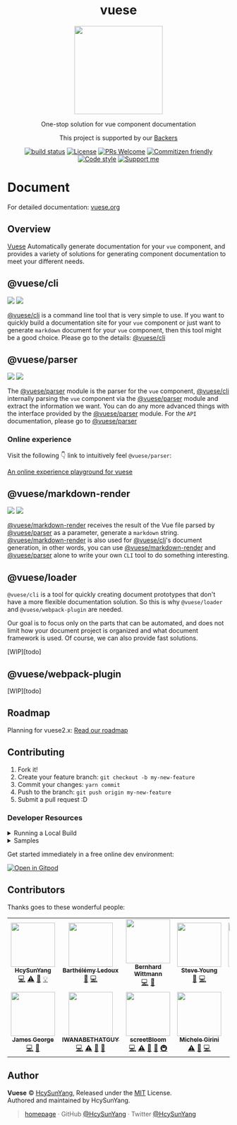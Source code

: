 <h1 align="center">vuese</h1>

<p align="center">
  <img width="200" src="https://user-images.githubusercontent.com/14146560/51301277-9712f100-1a69-11e9-8e3b-fec861c2f31c.png" />
</p>
<p align="center">One-stop solution for vue component documentation</p>
<p align="center">This project is supported by our <a href="./BACKERS.md">Backers</a></p>
<p align="center">
  <a href="https://github.com/vuese/vuese/actions"><img src="https://github.com/vuese/vuese/workflows/Node%20CI/badge.svg" alt="build status"/></a>
  <a href="https://github.com/vue-contrib/vuese/blob/monorepo/LICENSE"><img src="https://img.shields.io/github/license/vuese/vuese.svg" alt="License"/></a>
  <a href="https://github.com/vue-contrib/vuese/pull/new"><img src="https://img.shields.io/badge/PRs%20-welcome-brightgreen.svg" alt="PRs Welcome" /></a>
  <a href="http://commitizen.github.io/cz-cli/"><img src="https://img.shields.io/badge/commitizen-friendly-brightgreen.svg" alt="Commitizen friendly"/></a>
  <a href="https://github.com/prettier/prettier"><img src="https://img.shields.io/badge/code_style-prettier-ff69b4.svg" alt="Code style"/></a>
  <a href="https://www.patreon.com/HcySunYang"><img src="https://badgen.net/badge/support%20me/donate/ff00ff" alt="Support me"/></a>
</p>

# Document

For detailed documentation: [vuese.org](http://vuese.org)

## Overview

[Vuese](http://vuese.org) Automatically generate documentation for your `vue` component, and provides a variety of solutions for generating component documentation to meet your different needs.

## @vuese/cli

[![](https://img.shields.io/npm/v/@vuese/cli.svg)](https://www.npmjs.com/package/@vuese/cli)
[![](https://img.shields.io/npm/dm/@vuese/cli.svg)](https://www.npmjs.com/package/@vuese/cli)

[@vuese/cli](http://vuese.org/cli/) is a command line tool that is very simple to use. If you want to quickly build a documentation site for your `vue` component or just want to generate `markdown` document for your `vue` component, then this tool might be a good choice. Please go to the details: [@vuese/cli](http://vuese.org/cli/)

## @vuese/parser

[![](https://img.shields.io/npm/v/@vuese/parser.svg)](https://www.npmjs.com/package/@vuese/parser)
[![](https://img.shields.io/npm/dm/@vuese/parser.svg)](https://www.npmjs.com/package/@vuese/parser)

The [@vuese/parser](http://vuese.org/parser/) module is the parser for the `vue` component, [@vuese/cli](http://vuese.org/cli/) internally parsing the `vue` component via the [@vuese/parser](http://vuese.org/parser/) module and extract the information we want. You can do any more advanced things with the interface provided by the [@vuese/parser](http://vuese.org/parser/) module. For the `API` documentation, please go to [@vuese/parser](http://vuese.org/parser/)

### Online experience

Visit the following 👇 link to intuitively feel `@vuese/parser`:

[An online experience playground for vuese](https://vuese.github.io/vuese-explorer/)

## @vuese/markdown-render

[![](https://img.shields.io/npm/v/@vuese/markdown-render.svg)](https://www.npmjs.com/package/@vuese/markdown-render)
[![](https://img.shields.io/npm/dm/@vuese/markdown-render.svg)](https://www.npmjs.com/package/@vuese/markdown-render)

[@vuese/markdown-render](http://vuese.org/markdown-render/) receives the result of the Vue file parsed by [@vuese/parser](http://vuese.org/parser/) as a parameter, generate a `markdown` string. [@vuese/markdown-render](http://vuese.org/markdown-render/) is also used for [@vuese/cli](http://vuese.org/cli/)'s document generation, in other words, you can use [@vuese/markdown-render](http://vuese.org/markdown-render/) and [@vuese/parser](http://vuese.org/parser/) alone to write your own `CLI` tool to do something interesting.

## @vuese/loader

`@vuese/cli` is a tool for quickly creating document prototypes that don't have a more flexible documentation solution. So this is why `@vuese/loader` and `@vuese/webpack-plugin` are needed.

Our goal is to focus only on the parts that can be automated, and does not limit how your document project is organized and what document framework is used. Of course, we can also provide fast solutions.

[WIP][todo]

## @vuese/webpack-plugin

[WIP][todo]

## Roadmap

Planning for vuese2.x: [Read our roadmap](https://github.com/vuese/roadmap)

## Contributing

1. Fork it!
2. Create your feature branch: `git checkout -b my-new-feature`
3. Commit your changes: `yarn commit`
4. Push to the branch: `git push origin my-new-feature`
5. Submit a pull request :D

### Developer Resources

<details><summary>Running a Local Build</summary>
<p>

In root directory of your Vuese project:

1. Run `yarn run build`
2. Run `yarn link`

In project that you want to use the libaries:

1. If `@vuese/cli` is not yet installed, add it: `yarn add @vuese/cli`
2. Run `yarn link vuese-monorepo`
3. Navigate to `node_modules/.bin` and open `vuese.cmd` and `vuese`
4. Change any instance of `@vuese` to `vuese-monorepo\packages` in both files

To generate the documentation locally, run the vuese binary from `node_modules/.bin` :

1. Run `node_modules\.bin\vuese gen` (cmd)
   or
1. Run `node_modules/.bin/vuese gen` (powershell)

</p>
</details>

<details><summary>Samples</summary>
<p>

#### Component Notation

1. [Samples/Components Folder](/samples/components)
2. [Vuese Explorer](https://vuese.github.io/vuese-explorer/)

#### Component Documentation

1. [Samples/Docs Folder](/samples/docs)

</p>
</details>

Get started immediately in a free online dev environment:

[![Open in Gitpod](https://gitpod.io/button/open-in-gitpod.svg)](https://gitpod.io/#https://github.com/vuese/vuese)

## Contributors

Thanks goes to these wonderful people:

<!-- ALL-CONTRIBUTORS-LIST:START - Do not remove or modify this section -->
<!-- prettier-ignore-start -->
<!-- markdownlint-disable -->
<table>
  <tr>
    <td align="center"><a href="http://hcysun.me/homepage"><img src="https://avatars2.githubusercontent.com/u/14146560?v=4?s=100" width="100px;" alt=""/><br /><sub><b>HcySunYang</b></sub></a><br /><a href="https://github.com/vuese/vuese/commits?author=HcySunYang" title="Code">💻</a> <a href="https://github.com/vuese/vuese/commits?author=HcySunYang" title="Tests">⚠️</a> <a href="https://github.com/vuese/vuese/commits?author=HcySunYang" title="Documentation">📖</a> <a href="#example-HcySunYang" title="Examples">💡</a></td>
    <td align="center"><a href="https://github.com/elevatebart"><img src="https://avatars1.githubusercontent.com/u/5592465?v=4?s=100" width="100px;" alt=""/><br /><sub><b>Barthélémy Ledoux</b></sub></a><br /><a href="https://github.com/vuese/vuese/issues?q=author%3Aelevatebart" title="Bug reports">🐛</a> <a href="https://github.com/vuese/vuese/commits?author=elevatebart" title="Code">💻</a></td>
    <td align="center"><a href="http://bernhardwittmann.com"><img src="https://avatars1.githubusercontent.com/u/17594215?v=4?s=100" width="100px;" alt=""/><br /><sub><b>Bernhard Wittmann</b></sub></a><br /><a href="https://github.com/vuese/vuese/commits?author=BerniWittmann" title="Code">💻</a> <a href="#ideas-BerniWittmann" title="Ideas, Planning, & Feedback">🤔</a></td>
    <td align="center"><a href="https://buptsteve.github.io"><img src="https://avatars2.githubusercontent.com/u/11501493?v=4?s=100" width="100px;" alt=""/><br /><sub><b>Steve Young</b></sub></a><br /><a href="https://github.com/vuese/vuese/issues?q=author%3ABuptStEve" title="Bug reports">🐛</a> <a href="https://github.com/vuese/vuese/commits?author=BuptStEve" title="Code">💻</a></td>
    <td align="center"><a href="https://github.com/wulunyi"><img src="https://avatars3.githubusercontent.com/u/15170275?v=4?s=100" width="100px;" alt=""/><br /><sub><b>wulunyi</b></sub></a><br /><a href="https://github.com/vuese/vuese/commits?author=wulunyi" title="Code">💻</a></td>
    <td align="center"><a href="https://github.com/Estelle00"><img src="https://avatars2.githubusercontent.com/u/5432828?v=4?s=100" width="100px;" alt=""/><br /><sub><b>Estelle00</b></sub></a><br /><a href="https://github.com/vuese/vuese/commits?author=Estelle00" title="Code">💻</a></td>
    <td align="center"><a href="https://github.com/roxburghm"><img src="https://avatars2.githubusercontent.com/u/8364818?v=4?s=100" width="100px;" alt=""/><br /><sub><b>Matt Roxburgh</b></sub></a><br /><a href="https://github.com/vuese/vuese/issues?q=author%3Aroxburghm" title="Bug reports">🐛</a> <a href="https://github.com/vuese/vuese/commits?author=roxburghm" title="Code">💻</a></td>
  </tr>
  <tr>
    <td align="center"><a href="https://ghuser.io/jamesgeorge007"><img src="https://avatars2.githubusercontent.com/u/25279263?v=4?s=100" width="100px;" alt=""/><br /><sub><b>James George</b></sub></a><br /><a href="https://github.com/vuese/vuese/commits?author=jamesgeorge007" title="Code">💻</a> <a href="https://github.com/vuese/vuese/commits?author=jamesgeorge007" title="Documentation">📖</a></td>
    <td align="center"><a href="https://github.com/IWANABETHATGUY"><img src="https://avatars1.githubusercontent.com/u/17974631?v=4?s=100" width="100px;" alt=""/><br /><sub><b>IWANABETHATGUY</b></sub></a><br /><a href="https://github.com/vuese/vuese/commits?author=IWANABETHATGUY" title="Code">💻</a> <a href="https://github.com/vuese/vuese/commits?author=IWANABETHATGUY" title="Tests">⚠️</a> <a href="https://github.com/vuese/vuese/commits?author=IWANABETHATGUY" title="Documentation">📖</a> <a href="https://github.com/vuese/vuese/issues?q=author%3AIWANABETHATGUY" title="Bug reports">🐛</a></td>
    <td align="center"><a href="https://github.com/screetBloom"><img src="https://avatars1.githubusercontent.com/u/22092110?v=4?s=100" width="100px;" alt=""/><br /><sub><b>screetBloom</b></sub></a><br /><a href="https://github.com/vuese/vuese/commits?author=screetBloom" title="Code">💻</a> <a href="https://github.com/vuese/vuese/commits?author=screetBloom" title="Tests">⚠️</a> <a href="https://github.com/vuese/vuese/commits?author=screetBloom" title="Documentation">📖</a> <a href="https://github.com/vuese/vuese/issues?q=author%3AscreetBloom" title="Bug reports">🐛</a> <a href="#infra-screetBloom" title="Infrastructure (Hosting, Build-Tools, etc)">🚇</a></td>
    <td align="center"><a href="https://www.migitech.it"><img src="https://avatars.githubusercontent.com/u/13649775?v=4?s=100" width="100px;" alt=""/><br /><sub><b>Michele Girini</b></sub></a><br /><a href="https://github.com/vuese/vuese/commits?author=michelegirini" title="Tests">⚠️</a> <a href="https://github.com/vuese/vuese/issues?q=author%3Amichelegirini" title="Bug reports">🐛</a> <a href="https://github.com/vuese/vuese/commits?author=michelegirini" title="Code">💻</a></td>
  </tr>
</table>

<!-- markdownlint-restore -->
<!-- prettier-ignore-end -->

<!-- ALL-CONTRIBUTORS-LIST:END -->

## Author

**Vuese** © [HcySunYang](https://github.com/HcySunYang), Released under the [MIT](./LICENSE) License.<br>
Authored and maintained by HcySunYang.

> [homepage](http://hcysun.me/homepage/) · GitHub [@HcySunYang](https://github.com/HcySunYang) · Twitter [@HcySunYang](https://twitter.com/HcySunYang)
